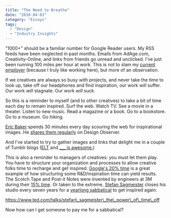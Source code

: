 ```yaml
---
title: "The Need to Breathe"
date: "2010-04-03"
category: "Essays"
tags:
  - "Design"
  - "Industry Insights"
---
```


"1000+" should be a familiar number for Google Reader users. My RSS feeds have been neglected in past months. Emails from AdAge.com, Creativity-Online, and links from friends go unread and unclicked. I've just been running 100 miles per hour at work. This is not to slam my [current employer](http://www.agencypja.com/ "PJA Advertising and Marketing") (because I truly like working here), but more of an observation.

If we creatives are always so busy with projects, and never take the time to look up, take off our headphones and find inspiration, our work _will_ suffer. Our work _will_ stagnate. Our work _will_ suck.

So this is a reminder to myself (and to other creatives) to take a bit of time each day to remain inspired. Surf the web. Watch TV. See a movie in a theater. Listen to new music. Read a magazine or a book. Go to a bookstore. Go to a museum. Go hiking.

[Eric Baker](http://designobserver.com/author.html?author=37 "Design Observer") spends 30 minutes every day scouring the web for inspirational images. He [shares them regularly](http://observatory.designobserver.com/entry.html?entry=13138 "Today, 03.20.10: Observatory: Design Observer") on Design Observer.

And I've started to try to gather images and links that delight me in a couple of Tumblr blogs ([ELT](http://lunarboy.tumblr.com/ "ELT") and [\_\_\_ is awesome.](http://isawesome.tumblr.com/ "___ Is Awesome."))

This is also a reminder to managers of creatives: you must let them play. You have to structure your organization and processes to allow creative folks time to recharge and get inspired. [Google's 20% time](http://www.nytimes.com/2007/10/21/jobs/21pre.html "The Google Way: Give Engineers Room - New York Times") is a great example of how structuring some R&D/inspiration time can yield results. The Scotch Tape and Post-it Notes were invented by engineers at 3M during their [15% time](http://www.wired.com/techbiz/media/news/1998/01/9858 "The 15 Percent Solution"). Or taken to the extreme, [Stefan Sagmeister](http://www.sagmeister.com/index.html "---- Sagmeister, Inc. ----") closes his studio every seven years for a [yearlong sabbatical](http://www.ted.com/talks/stefan_sagmeister_the_power_of_time_off.html "Stefan Sagmeister: The power of time off | Video on TED.com") to get inspired again.

https://www.ted.com/talks/stefan\_sagmeister\_the\_power\_of\_time\_off

Now how can I get someone to pay me for a sabbatical?
